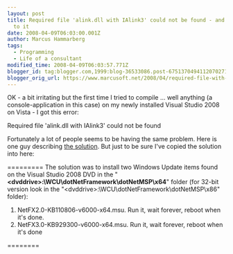 ```yaml
---
layout: post
title: Required file 'alink.dll with IAlink3' could not be found - and the solution
  to it
date: 2008-04-09T06:03:00.001Z
author: Marcus Hammarberg
tags:
  - Programming
  - Life of a consultant
modified_time: 2008-04-09T06:03:57.771Z
blogger_id: tag:blogger.com,1999:blog-36533086.post-6751370494112070271
blogger_orig_url: https://www.marcusoft.net/2008/04/required-file-with-ialink3-could-not-be.html
---
```



OK - a bit irritating but the first time I tried to compile ... well
anything (a console-application in this case) on my newly installed
Visual Studio 2008 on Vista - I got this error:

Required file 'alink.dll with IAlink3' could not be found

Fortunately a lot of people seems to be having the same problem. Here is
one guy describing <a
href="http://vladsnotes.hrybok.com/PermaLink,guid,c21d581f-9b92-41d8-8196-d8e4c05e7943.aspx"
target="_blank">the solution</a>. But just to be sure I've copied the
solution into here:

=========
The solution was to install two Windows Update items found on the Visual
Studio 2008 DVD in the
"**\<dvddrive\>:\WCU\dotNetFramework\dotNetMSP\x64**" folder (for 32-bit
version look in the "\<dvddrive\>:\WCU\dotNetFramework\dotNetMSP\x86"
folder):

1. NetFX2.0-KB110806-v6000-x64.msu. Run it, wait forever, reboot when
it's done.
2. NetFX3.0-KB929300-v6000-x64.msu. Run it, wait forever, reboot when
it's done

========
